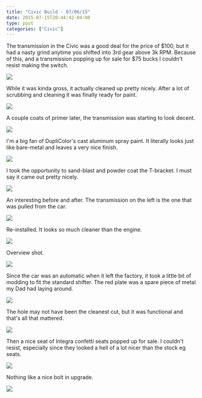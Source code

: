 ```yaml
---
title: "Civic Build - 07/06/15"
date: 2015-07-15T20:44:42-04:00
type: post
categories: ["Civic"]
---
```


The transmission in the Civic was a good deal for the price of $100, but it had a nasty grind anytime you shifted into 3rd gear above 3k RPM. Because of this, and a transmission popping up for sale for $75 bucks I couldn't resist making the switch.

<img src="/img/civic/15-07-06/1.jpg" class="image-center">

While it was kinda gross, it actually cleaned up pretty nicely. After a lot of scrubbing and cleaning it was finally ready for paint.

<img src="/img/civic/15-07-06/2.jpg" class="image-center">

A couple coats of primer later, the transmission was starting to look decent.

<img src="/img/civic/15-07-06/3.jpg" class="image-center">

I'm a big fan of DupliColor's cast aluminum spray paint. It literally looks just like bare-metal and leaves a very nice finish. 

<img src="/img/civic/15-07-06/4.jpg" class="image-center">

I took the opportunity to sand-blast and powder coat the T-bracket. I must say it came out pretty nicely. 

<img src="/img/civic/15-07-06/5.jpg" class="image-center">

An interesting before and after. The transmission on the left is the one that was pulled from the car.

<img src="/img/civic/15-07-06/6.jpg" class="image-center">

Re-installed. It looks so much cleaner than the engine.

<img src="/img/civic/15-07-06/7.jpg" class="image-center">

Overview shot. 

<img src="/img/civic/15-07-06/8.jpg" class="image-center">

Since the car was an automatic when it left the factory, it took a little bit of modding to fit the standard shifter. The red plate was a spare piece of metal my Dad had laying around.

<img src="/img/civic/15-07-06/9.jpg" class="image-center">

The hole may not have been the cleanest cut, but it was functional and that's all that mattered.

<img src="/img/civic/15-07-06/10.jpg" class="image-center">

Then a nice seat of Integra confetti seats popped up for sale. I couldn't resist, especially since they looked a hell of a lot nicer than the stock eg seats.

<img src="/img/civic/15-07-06/11.jpg" class="image-center">

Nothing like a nice bolt in upgrade.

<img src="/img/civic/15-07-06/12.jpg" class="image-center">








